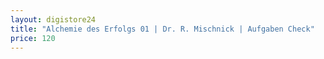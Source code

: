 ```yaml
---
layout: digistore24
title: "Alchemie des Erfolgs 01 | Dr. R. Mischnick | Aufgaben Check"
price: 120
---
```

